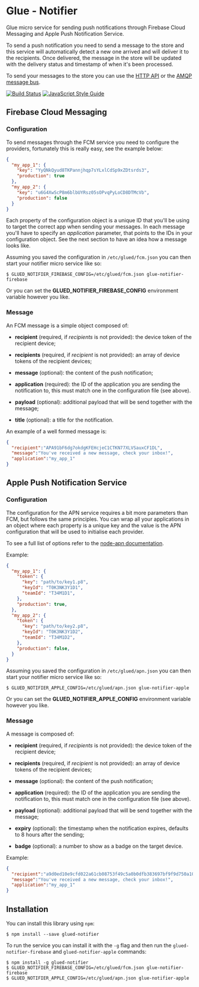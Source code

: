 Glue - Notifier
===============

Glue micro service for sending push notifications through Firebase Cloud Messaging
and Apple Push Notification Service.

To send a push notification you need to send a message to the store and this 
service will automatically detect a new one arrived and will deliver it to the 
recipients. Once delivered, the message in the store will be updated with the
delivery status and timestamp of when it's been processed.

To send your messages to the store you can use the 
[HTTP API](https://github.com/ggioffreda/glued-store#http-api) or the
[AMQP message bus](https://github.com/ggioffreda/glued-store#amqp-api).

[![Build Status](https://travis-ci.org/ggioffreda/glued-notifier.svg?branch=master)](https://travis-ci.org/ggioffreda/glued-notifier)
[![JavaScript Style Guide](https://img.shields.io/badge/code%20style-standard-brightgreen.svg)](http://standardjs.com/)

Firebase Cloud Messaging
------------------------

### Configuration

To send messages through the FCM service you need to configure the providers,
fortunately this is really easy, see the example below:

```json
{
  "my_app_1": {
    "key": "YyQNkQyud8TKPannjhqp7sYLxlCdSp9xZDtsrds3",
    "production": true
  },
  "my_app_2": {
    "key": "u6G4XwScP8m6blbUYRsz05sOPvqPyLoCD8DTMcVb",
    "production": false
  }
}
```

Each property of the configuration object is a unique ID that you'll be using to
target the correct app when sending your messages. In each message you'll have to 
specify an *application* parameter, that points to the IDs in your configuration 
object. See the next section to have an idea how a message looks like.

Assuming you saved the configuration in `/etc/glued/fcm.json` you can then start
your notifier micro service like so:

    $ GLUED_NOTIFIER_FIREBASE_CONFIG=/etc/glued/fcm.json glue-notifier-firebase

Or you can set the **GLUED_NOTIFIER_FIREBASE_CONFIG** environment variable however
you like.

### Message

An FCM message is a simple object composed of:

- **recipient** (required, if *recipients* is not provided): the device token of 
  the recipient device;

- **recipients** (required, if *recipient* is not provided): an array of device
  tokens of the recipient devices;

- **message** (optional): the content of the push notification;

- **application** (required): the ID of the application you are sending the 
  notification to, this must match one in the configuration file (see above).

- **payload** (optional): additional payload that will be send together with the 
  message;

- **title** (optional): a title for the notification.

An example of a well formed message is:

```json
{
  "recipient":"APA91bF6dg7okdgKFEHcjeC1CTKN77XLVSauxCF1DL",
  "message":"You've received a new message, check your inbox!",
  "application":"my_app_1"
}
```

Apple Push Notification Service
-------------------------------

### Configuration

The configuration for the APN service requires a bit more parameters than FCM, but
follows the same principles. You can wrap all your applications in an object where
each property is a unique key and the value is the APN configuration that will be 
used to initialise each provider.

To see a full list of options refer to the
[node-apn documentation](https://github.com/argon/node-apn).

Example:

```json
{
  "my_app_1": {
    "token": {
      "key": "path/to/key1.p8",
      "keyId": "T0K3NK3Y1D1",
      "teamId": "T34M1D1",
    },
    "production": true,
  },
  "my_app_2": {
    "token": {
      "key": "path/to/key2.p8",
      "keyId": "T0K3NK3Y1D2",
      "teamId": "T34M1D2",
    },
    "production": false,
  }
}
```

Assuming you saved the configuration in `/etc/glued/apn.json` you can then start
your notifier micro service like so:

    $ GLUED_NOTIFIER_APPLE_CONFIG=/etc/glued/apn.json glue-notifier-apple

Or you can set the **GLUED_NOTIFIER_APPLE_CONFIG** environment variable however
you like.

### Message

A message is composed of:

- **recipient** (required, if *recipients* is not provided): the device token of 
  the recipient device;

- **recipients** (required, if *recipient* is not provided): an array of device
  tokens of the recipient devices;

- **message** (optional): the content of the push notification;

- **application** (required): the ID of the application you are sending the 
  notification to, this must match one in the configuration file (see above).

- **payload** (optional): additional payload that will be send together with the 
  message;

- **expiry** (optional): the timestamp when the notification expires, defaults to
  8 hours after the sending;

- **badge** (optional): a number to show as a badge on the target device.

Example:

```json
{
  "recipient":"a9d0ed10e9cfd022a61cb08753f49c5a0b0dfb383697bf9f9d750a1003da19c7",
  "message":"You've received a new message, check your inbox!",
  "application":"my_app_1"
}
```

Installation
------------

You can install this library using `npm`:

    $ npm install --save glued-notifier

To run the service you can install it with the `-g` flag and then run the
`glued-notifier-firebase` and `glued-notifier-apple` commands:

    $ npm install -g glued-notifier
    $ GLUED_NOTIFIER_FIREBASE_CONFIG=/etc/glued/fcm.json glue-notifier-firebase
    $ GLUED_NOTIFIER_APPLE_CONFIG=/etc/glued/apn.json glue-notifier-apple
